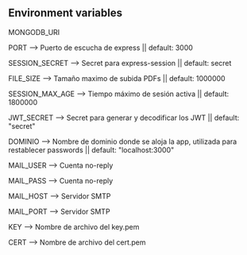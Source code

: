 

## Environment variables

MONGODB_URI
<!--  -->
PORT --> Puerto de escucha de express || default: 3000
<!--  -->
SESSION_SECRET --> Secret para express-session || default: secret
<!--  -->
FILE_SIZE --> Tamaño maximo de subida PDFs  || default: 1000000
<!--  -->
SESSION_MAX_AGE --> Tiempo máximo de sesión activa || default: 1800000
<!--  -->
JWT_SECRET --> Secret para generar y decodificar los JWT || default: "secret"
<!--  --> 
DOMINIO --> Nombre de dominio donde se aloja la app, utilizada para restablecer passwords || default: "localhost:3000"
<!--  -->
MAIL_USER --> Cuenta no-reply
<!--  -->
MAIL_PASS --> Cuenta no-reply
<!--  -->
MAIL_HOST --> Servidor SMTP
<!--  -->
MAIL_PORT --> Servidor SMTP
<!--  -->
KEY --> Nombre de archivo del key.pem
<!--  -->
CERT --> Nombre de archivo del cert.pem
